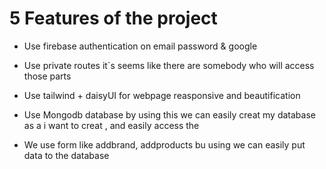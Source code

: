 # 5 Features of the project

+ Use firebase authentication on email password & google

+ Use private routes it`s seems like there are somebody who will access those parts

+ Use tailwind + daisyUI for webpage reasponsive and beautification

+ Use Mongodb database by using this we can easily creat my database as a i want to creat , and easily access the 

+ We use form like addbrand, addproducts bu using we can easily put data to the database

